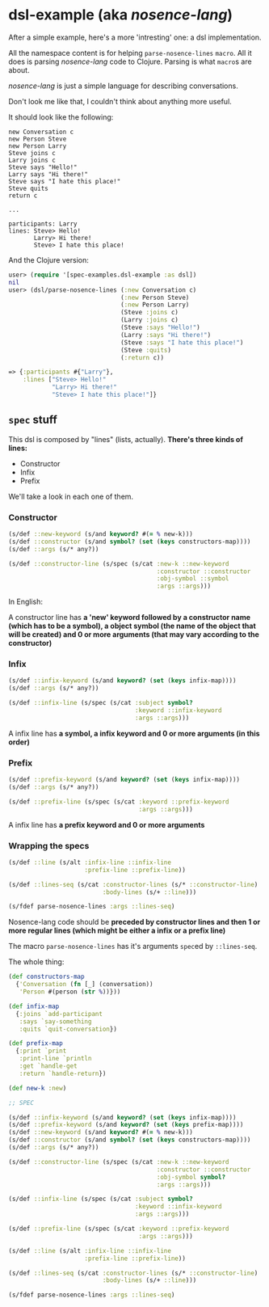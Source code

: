 # dsl-example (aka _nosence-lang_)

After a simple example, here's a more 'intresting' one: a dsl implementation.

All the namespace content is for helping `parse-nosence-lines` `macro`. All it does is parsing _nosence-lang_ code to Clojure. Parsing is what `macro`s are about.


_nosence-lang_ is just a simple language for describing conversations.

Don't look me like that, I couldn't think about anything more useful. 


It should look like the following:

``` text
new Conversation c
new Person Steve
new Person Larry
Steve joins c
Larry joins c
Steve says "Hello!"
Larry says "Hi there!"
Steve says "I hate this place!"
Steve quits
return c

...

participants: Larry
lines: Steve> Hello!
	   Larry> Hi there!
	   Steve> I hate this place!
```


And the Clojure version:

``` clojure
user> (require '[spec-examples.dsl-example :as dsl])
nil
user> (dsl/parse-nosence-lines (:new Conversation c)
                               (:new Person Steve)
                               (:new Person Larry)
                               (Steve :joins c)
                               (Larry :joins c)
                               (Steve :says "Hello!")
                               (Larry :says "Hi there!")
                               (Steve :says "I hate this place!")
                               (Steve :quits) 
                               (:return c))

=> {:participants #{"Larry"},
    :lines ["Steve> Hello!"
		    "Larry> Hi there!"
		    "Steve> I hate this place!"]}
```

## `spec` stuff

This dsl is composed by "lines" (lists, actually). **There's three kinds of lines:**

- Constructor
- Infix
- Prefix

We'll take a look in each one of them.

### Constructor

```clojure
(s/def ::new-keyword (s/and keyword? #(= % new-k)))
(s/def ::constructor (s/and symbol? (set (keys constructors-map))))
(s/def ::args (s/* any?))

(s/def ::constructor-line (s/spec (s/cat :new-k ::new-keyword
                                         :constructor ::constructor
                                         :obj-symbol ::symbol
                                         :args ::args)))
```

In English:

A constructor line has **a 'new' keyword followed by a constructor name (which has to be a symbol), a object symbol (the name of the object that will be created) and 0 or more arguments (that may vary according to the constructor)**



### Infix

```clojure
(s/def ::infix-keyword (s/and keyword? (set (keys infix-map))))
(s/def ::args (s/* any?))

(s/def ::infix-line (s/spec (s/cat :subject symbol?
                                   :keyword ::infix-keyword
                                   :args ::args)))
```

A infix line has **a symbol, a infix keyword and 0 or more arguments (in this order)**

### Prefix

```clojure
(s/def ::prefix-keyword (s/and keyword? (set (keys infix-map))))
(s/def ::args (s/* any?))

(s/def ::prefix-line (s/spec (s/cat :keyword ::prefix-keyword
                                    :args ::args)))
```

A infix line has **a prefix keyword and 0 or more arguments**

### Wrapping the specs

```clojure
(s/def ::line (s/alt :infix-line ::infix-line
                     :prefix-line ::prefix-line))

(s/def ::lines-seq (s/cat :constructor-lines (s/* ::constructor-line)
                          :body-lines (s/+ ::line)))

(s/fdef parse-nosence-lines :args ::lines-seq)
```

Nosence-lang code should be **preceded by constructor lines and then 1 or more regular lines (which might be either a infix or a prefix line)**

The macro `parse-nosence-lines` has it's arguments `spec`ed by `::lines-seq`.

The whole thing:
```clojure
(def constructors-map
  {'Conversation (fn [_] (conversation))
   'Person #(person (str %))}))

(def infix-map
  {:joins `add-participant
   :says `say-something
   :quits `quit-conversation})

(def prefix-map
  {:print `print
   :print-line `println
   :get `handle-get
   :return `handle-return})

(def new-k :new)

;; SPEC

(s/def ::infix-keyword (s/and keyword? (set (keys infix-map))))
(s/def ::prefix-keyword (s/and keyword? (set (keys prefix-map))))
(s/def ::new-keyword (s/and keyword? #(= % new-k)))
(s/def ::constructor (s/and symbol? (set (keys constructors-map))))
(s/def ::args (s/* any?))

(s/def ::constructor-line (s/spec (s/cat :new-k ::new-keyword
                                         :constructor ::constructor
                                         :obj-symbol symbol?
                                         :args ::args)))

(s/def ::infix-line (s/spec (s/cat :subject symbol?
                                   :keyword ::infix-keyword
                                   :args ::args)))

(s/def ::prefix-line (s/spec (s/cat :keyword ::prefix-keyword
                                    :args ::args)))

(s/def ::line (s/alt :infix-line ::infix-line
                     :prefix-line ::prefix-line))

(s/def ::lines-seq (s/cat :constructor-lines (s/* ::constructor-line)
                          :body-lines (s/+ ::line)))

(s/fdef parse-nosence-lines :args ::lines-seq)
```

